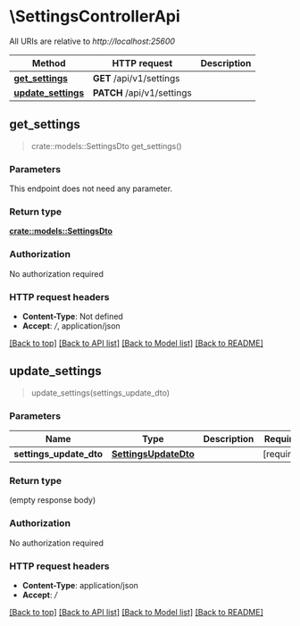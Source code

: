 # \SettingsControllerApi

All URIs are relative to *http://localhost:25600*

Method | HTTP request | Description
------------- | ------------- | -------------
[**get_settings**](SettingsControllerApi.md#get_settings) | **GET** /api/v1/settings | 
[**update_settings**](SettingsControllerApi.md#update_settings) | **PATCH** /api/v1/settings | 



## get_settings

> crate::models::SettingsDto get_settings()


### Parameters

This endpoint does not need any parameter.

### Return type

[**crate::models::SettingsDto**](SettingsDto.md)

### Authorization

No authorization required

### HTTP request headers

- **Content-Type**: Not defined
- **Accept**: */*, application/json

[[Back to top]](#) [[Back to API list]](../README.md#documentation-for-api-endpoints) [[Back to Model list]](../README.md#documentation-for-models) [[Back to README]](../README.md)


## update_settings

> update_settings(settings_update_dto)


### Parameters


Name | Type | Description  | Required | Notes
------------- | ------------- | ------------- | ------------- | -------------
**settings_update_dto** | [**SettingsUpdateDto**](SettingsUpdateDto.md) |  | [required] |

### Return type

 (empty response body)

### Authorization

No authorization required

### HTTP request headers

- **Content-Type**: application/json
- **Accept**: */*

[[Back to top]](#) [[Back to API list]](../README.md#documentation-for-api-endpoints) [[Back to Model list]](../README.md#documentation-for-models) [[Back to README]](../README.md)

